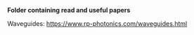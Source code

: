 **Folder containing read and useful papers**

Waveguides: https://www.rp-photonics.com/waveguides.html 
